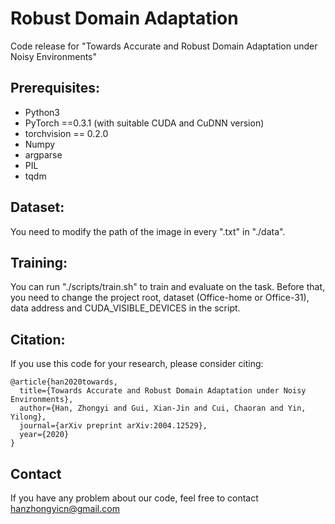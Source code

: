 # Robust Domain Adaptation 

Code release for "Towards Accurate and Robust Domain Adaptation under Noisy Environments"
## Prerequisites:

* Python3
* PyTorch ==0.3.1 (with suitable CUDA and CuDNN version)
* torchvision == 0.2.0
* Numpy
* argparse
* PIL
* tqdm

## Dataset:

You need to modify the path of the image in every ".txt" in "./data".

## Training:

You can run "./scripts/train.sh" to train and evaluate on the task. Before that, you need to change the project root, dataset (Office-home or Office-31), data address and CUDA_VISIBLE_DEVICES in the script.

## Citation:

If you use this code for your research, please consider citing:
```
@article{han2020towards,
  title={Towards Accurate and Robust Domain Adaptation under Noisy Environments},
  author={Han, Zhongyi and Gui, Xian-Jin and Cui, Chaoran and Yin, Yilong},
  journal={arXiv preprint arXiv:2004.12529},
  year={2020}
}
```
## Contact
If you have any problem about our code, feel free to contact hanzhongyicn@gmail.com
